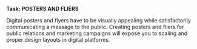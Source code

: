 **Task: POSTERS AND FLIERS**

Digital posters and flyers have to be visually appealing while
satisfactorily communicating a message to the public.
Creating posters and fliers for public relations and
marketing campaigns will expose you to scaling and proper
design layouts in digital platforms.
